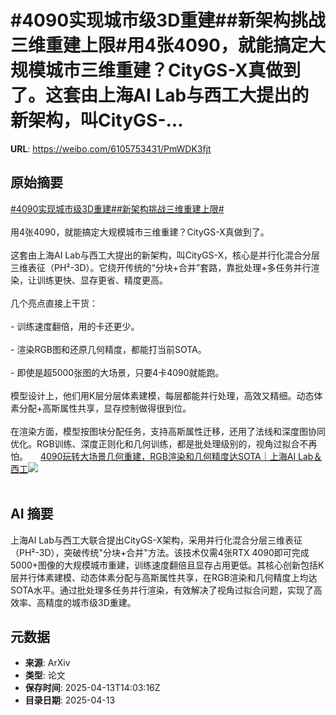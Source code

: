 # #4090实现城市级3D重建##新架构挑战三维重建上限#用4张4090，就能搞定大规模城市三维重建？CityGS-X真做到了。这套由上海AI Lab与西工大提出的新架构，叫CityGS-...

**URL**: https://weibo.com/6105753431/PmWDK3fjt

## 原始摘要

<a href="https://m.weibo.cn/search?containerid=231522type%3D1%26t%3D10%26q%3D%234090%E5%AE%9E%E7%8E%B0%E5%9F%8E%E5%B8%82%E7%BA%A73D%E9%87%8D%E5%BB%BA%23&amp;extparam=%234090%E5%AE%9E%E7%8E%B0%E5%9F%8E%E5%B8%82%E7%BA%A73D%E9%87%8D%E5%BB%BA%23" data-hide=""><span class="surl-text">#4090实现城市级3D重建#</span></a><a href="https://m.weibo.cn/search?containerid=231522type%3D1%26t%3D10%26q%3D%23%E6%96%B0%E6%9E%B6%E6%9E%84%E6%8C%91%E6%88%98%E4%B8%89%E7%BB%B4%E9%87%8D%E5%BB%BA%E4%B8%8A%E9%99%90%23&amp;extparam=%23%E6%96%B0%E6%9E%B6%E6%9E%84%E6%8C%91%E6%88%98%E4%B8%89%E7%BB%B4%E9%87%8D%E5%BB%BA%E4%B8%8A%E9%99%90%23" data-hide=""><span class="surl-text">#新架构挑战三维重建上限#</span></a><br><br>用4张4090，就能搞定大规模城市三维重建？CityGS-X真做到了。<br><br>这套由上海AI Lab与西工大提出的新架构，叫CityGS-X，核心是并行化混合分层三维表征（PH²-3D）。它绕开传统的“分块+合并”套路，靠批处理+多任务并行渲染，让训练更快、显存更省、精度更高。<br><br>几个亮点直接上干货：<br><br>- 训练速度翻倍，用的卡还更少。<br>    <br>- 渲染RGB图和还原几何精度，都能打当前SOTA。<br>    <br>- 即使是超5000张图的大场景，只要4卡4090就能跑。<br><br>模型设计上，他们用K层分层体素建模，每层都能并行处理，高效又精细。动态体素分配+高斯属性共享，显存控制做得很到位。<br><br>在渲染方面，模型按图块分配任务，支持高斯属性迁移，还用了法线和深度图协同优化。RGB训练、深度正则化和几何训练，都是批处理级别的，视角过拟合不再怕。 <a href="https://weibo.com/ttarticle/p/show?id=2309405154686322999548" data-hide=""><span class="url-icon"><img style="width: 1rem;height: 1rem" src="https://h5.sinaimg.cn/upload/2015/09/25/3/timeline_card_small_article_default.png" referrerpolicy="no-referrer"></span><span class="surl-text">4090玩转大场景几何重建，RGB渲染和几何精度达SOTA｜上海AI Lab＆西工</span></a><img style="" src="https://tvax3.sinaimg.cn/large/006Fd7o3gy1i0e8nk54wcj30d807ggm0.jpg" referrerpolicy="no-referrer"><br><br>

## AI 摘要

上海AI Lab与西工大联合提出CityGS-X架构，采用并行化混合分层三维表征（PH²-3D），突破传统"分块+合并"方法。该技术仅需4张RTX 4090即可完成5000+图像的大规模城市重建，训练速度翻倍且显存占用更低。其核心创新包括K层并行体素建模、动态体素分配与高斯属性共享，在RGB渲染和几何精度上均达SOTA水平。通过批处理多任务并行渲染，有效解决了视角过拟合问题，实现了高效率、高精度的城市级3D重建。

## 元数据

- **来源**: ArXiv
- **类型**: 论文
- **保存时间**: 2025-04-13T14:03:16Z
- **目录日期**: 2025-04-13
